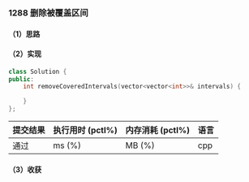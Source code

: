### 1288 删除被覆盖区间

#### （1）思路

#### （2）实现

```cpp
class Solution {
public:
    int removeCoveredIntervals(vector<vector<int>>& intervals) {

    }
};
```

| 提交结果 | 执行用时 (pctl%) | 内存消耗 (pctl%) | 语言 |
|:---------|:-----------------|:-----------------|:-----|
| 通过     |  ms (%)   |  MB (%)  | cpp  |

#### （3）收获
